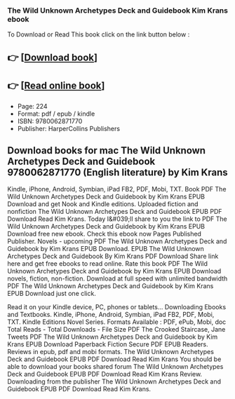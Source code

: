 ### The Wild Unknown Archetypes Deck and Guidebook Kim Krans ebook

To Download or Read This book click on the link button below :

## 👉  [**[Download book](http://get-pdfs.com/download.php?group=book&from=github.com&id=552512&lnk=1064 "Download book")**]

## 👉  [**[Read online book](http://get-pdfs.com/download.php?group=book&from=github.com&id=552512&lnk=1064 "Read online book")**]


* Page: 224
* Format: pdf / epub / kindle
* ISBN: 9780062871770
* Publisher: HarperCollins Publishers



## Download books for mac The Wild Unknown Archetypes Deck and Guidebook 9780062871770 (English literature) by Kim Krans


Kindle, iPhone, Android, Symbian, iPad FB2, PDF, Mobi, TXT. Book PDF The Wild Unknown Archetypes Deck and Guidebook by Kim Krans EPUB Download and get Nook and Kindle editions. Uploaded fiction and nonfiction The Wild Unknown Archetypes Deck and Guidebook EPUB PDF Download Read Kim Krans. Today I&amp;#039;ll share to you the link to PDF The Wild Unknown Archetypes Deck and Guidebook by Kim Krans EPUB Download free new ebook. Check this ebook now Pages Published Publisher. Novels - upcoming PDF The Wild Unknown Archetypes Deck and Guidebook by Kim Krans EPUB Download. EPUB The Wild Unknown Archetypes Deck and Guidebook By Kim Krans PDF Download Share link here and get free ebooks to read online. Rate this book PDF The Wild Unknown Archetypes Deck and Guidebook by Kim Krans EPUB Download novels, fiction, non-fiction. Download at full speed with unlimited bandwidth PDF The Wild Unknown Archetypes Deck and Guidebook by Kim Krans EPUB Download just one click.

Read it on your Kindle device, PC, phones or tablets... Downloading Ebooks and Textbooks. Kindle, iPhone, Android, Symbian, iPad FB2, PDF, Mobi, TXT. Kindle Editions Novel Series. Formats Available : PDF, ePub, Mobi, doc Total Reads - Total Downloads - File Size PDF The Crooked Staircase, Jane Tweets PDF The Wild Unknown Archetypes Deck and Guidebook by Kim Krans EPUB Download Paperback Fiction Secure PDF EPUB Readers. Reviews in epub, pdf and mobi formats. The Wild Unknown Archetypes Deck and Guidebook EPUB PDF Download Read Kim Krans You should be able to download your books shared forum The Wild Unknown Archetypes Deck and Guidebook EPUB PDF Download Read Kim Krans Review. Downloading from the publisher The Wild Unknown Archetypes Deck and Guidebook EPUB PDF Download Read Kim Krans.





